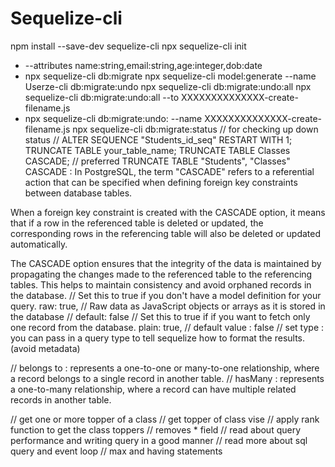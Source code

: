 # Sequelize-cli

npm install --save-dev sequelize-cli
npx sequelize-cli init
*  --attributes name:string,email:string,age:integer,dob:date
* npx sequelize-cli db:migrate
npx sequelize-cli model:generate --name Userze-cli db:migrate:undo
npx sequelize-cli db:migrate:undo:all
npx sequelize-cli db:migrate:undo:all --to XXXXXXXXXXXXXX-create-filename.js
* npx sequelize-cli db:migrate:undo: --name XXXXXXXXXXXXXX-create-filename.js
npx sequelize-cli db:migrate:status    // for checking up down status //
ALTER SEQUENCE "Students_id_seq" RESTART WITH 1;
TRUNCATE TABLE your_table_name;
TRUNCATE TABLE Classes CASCADE; // preferred
TRUNCATE TABLE "Students", "Classes"
CASCADE : In PostgreSQL, the term "CASCADE" refers to a referential action that can be specified when defining foreign key constraints between database tables.

When a foreign key constraint is created with the CASCADE option, it means that if a row in the referenced table is deleted or updated, the corresponding rows in the referencing table will also be deleted or updated automatically.

The CASCADE option ensures that the integrity of the data is maintained by propagating the changes made to the referenced table to the referencing tables. This helps to maintain consistency and avoid orphaned records in the database.
// Set this to true if you don't have a model definition for your query. raw: true, // Raw data as JavaScript objects or arrays as it is stored in the database // default: false
// Set this to true if if you want to fetch only one record from the database. plain: true, // default value : false
// set type :  you can pass in a query type to tell sequelize how to format the results. (avoid metadata)

// belongs to : represents a one-to-one or many-to-one relationship, where a record belongs to a single record in another table. 
// hasMany : represents a one-to-many relationship, where a record can have multiple related records in another table.


// get one or more topper of a class
// get topper of class vise
// apply rank function to get the class toppers
// removes * field
// read about query performance and writing query in a good manner
// read more about sql query and event loop
// max and having statements


